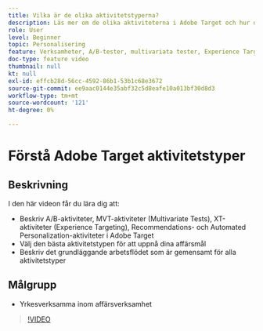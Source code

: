 ```yaml
---
title: Vilka är de olika aktivitetstyperna?
description: Läs mer om de olika aktiviteterna i Adobe Target och hur de kan hjälpa er att uppnå era mål. I den här videon får du lära dig grunderna om A/B-aktiviteter, multivariata tester (MVT), Experience Targeting-aktiviteter (XT), Recommendations och Automated Personalization-aktiviteter (AP).
role: User
level: Beginner
topic: Personalisering
feature: Verksamheter, A/B-tester, multivariata tester, Experience Targeting, Recommendations, Automated Personalization, Visual Experience Composer (VEC)
doc-type: feature video
thumbnail: null
kt: null
exl-id: effcb28d-56cc-4592-86b1-53b1c68e3672
source-git-commit: ee9aac0144e35abf32c5d8eafe10a013bf30d8d3
workflow-type: tm+mt
source-wordcount: '121'
ht-degree: 0%

---
```


# Förstå Adobe Target aktivitetstyper

## Beskrivning

I den här videon får du lära dig att:

* Beskriv A/B-aktiviteter, MVT-aktiviteter (Multivariate Tests), XT-aktiviteter (Experience Targeting), Recommendations- och Automated Personalization-aktiviteter i Adobe Target
* Välj den bästa aktivitetstypen för att uppnå dina affärsmål
* Beskriv det grundläggande arbetsflödet som är gemensamt för alla aktivitetstyper

## Målgrupp

* Yrkesverksamma inom affärsverksamhet

>[!VIDEO](https://video.tv.adobe.com/v/17386/?quality=12)

